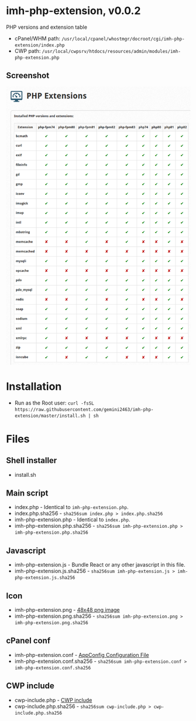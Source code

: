 # imh-php-extension, v0.0.2

PHP versions and extension table

- cPanel/WHM path: `/usr/local/cpanel/whostmgr/docroot/cgi/imh-php-extension/index.php`
- CWP path: `/usr/local/cwpsrv/htdocs/resources/admin/modules/imh-php-extension.php`

## Screenshot

![Screenshot](screenshot.png)

# Installation

- Run as the Root user: `curl -fsSL https://raw.githubusercontent.com/gemini2463/imh-php-extension/master/install.sh | sh`

# Files

## Shell installer

- install.sh

## Main script

- index.php - Identical to `imh-php-extension.php`.
- index.php.sha256 - `sha256sum index.php > index.php.sha256`
- imh-php-extension.php - Identical to `index.php`.
- imh-php-extension.php.sha256 - `sha256sum imh-php-extension.php > imh-php-extension.php.sha256`

## Javascript

- imh-php-extension.js - Bundle React or any other javascript in this file.
- imh-php-extension.js.sha256 - `sha256sum imh-php-extension.js > imh-php-extension.js.sha256`

## Icon

- imh-php-extension.png - [48x48 png image](https://api.docs.cpanel.net/guides/guide-to-whm-plugins/guide-to-whm-plugins-plugin-files/#icons)
- imh-php-extension.png.sha256 - `sha256sum imh-php-extension.png > imh-php-extension.png.sha256`

## cPanel conf
- imh-php-extension.conf - [AppConfig Configuration File](https://api.docs.cpanel.net/guides/guide-to-whm-plugins/guide-to-whm-plugins-appconfig-configuration-file)
- imh-php-extension.conf.sha256 - `sha256sum imh-php-extension.conf > imh-php-extension.conf.sha256`

## CWP include

- cwp-include.php - [CWP include](https://wiki.centos-webpanel.com/how-to-build-a-cwp-module)
- cwp-include.php.sha256 - `sha256sum cwp-include.php > cwp-include.php.sha256`

